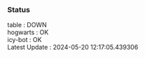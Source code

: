 ### Status


table : DOWN  
hogwarts : OK  
icy-bot : OK  
Latest Update : 2024-05-20 12:17:05.439306
